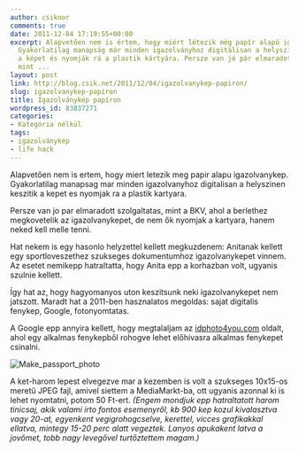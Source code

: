 ```yaml
---
author: csiknor
comments: true
date: 2011-12-04 17:19:55+00:00
excerpt: Alapvetően nem is értem, hogy miért létezik még papír alapú igazolványkép.
  Gyakorlatilag manapság már minden igazolványhoz digitálisan a helyszínen készítik
  a képet és nyomják rá a plastik kártyára. Persze van jó pár elmaradott szolgáltatás,
  mint ...
layout: post
link: http://blog.csik.net/2011/12/04/igazolvanykep-papiron/
slug: igazolvanykep-papiron
title: Igazolványkép papíron
wordpress_id: 83837271
categories:
- Kategória nélkül
tags:
- igazolványkép
- life hack
---
```


Alapvetően nem is ertem, hogy miert letezik meg papir alapu igazolvanykep. Gyakorlatilag manapsag mar minden igazolvanyhoz digitalisan a helyszinen keszitik a kepet es nyomjak ra a plastik kartyara.

Persze van jo par elmaradott szolgaltatas, mint a BKV, ahol a berlethez megkovetelik az igazolvanykepet, de nem ők nyomjak a kartyara, hanem neked kell melle tenni.

Hat nekem is egy hasonlo helyzettel kellett megkuzdenem: Anitanak kellett egy sportloveszethez szukseges dokumentumhoz igazolvanykepet vinnem. Az esetet nemikepp hatraltatta, hogy Anita epp a korhazban volt, ugyanis szulnie kellett.

Így hat az, hogy hagyomanyos uton keszitsunk neki igazolvanykepet nem jatszott. Maradt hat a 2011-ben hasznalatos megoldas: sajat digitalis fenykep, Google, fotonyomtatas.

A Google epp annyira kellett, hogy megtalaljam az [idphoto4you.com](http://hu.idphoto4you.com/) oldalt, ahol egy alkalmas fenykepből rohogve lehet előhivasra alkalmas fenykepet csinalni.

![Make_passport_photo]({{site.baseurl}}/images/make_passport_photo-jpeg-scaled500.jpg)

A ket-harom lepest elvegezve mar a kezemben is volt a szukseges 10x15-os meretű JPEG fajl, amivel siettem a MediaMarkt-ba, ott ugyanis azonnal ki is lehet nyomtatni, potom 50 Ft-ert. _(Engem mondjuk epp hatraltatott harom tinicsaj, akik valami irto fontos esemenyről, kb 900 kep kozul kivalasztva vagy 20-at, egyenkent vegigrohogcselve, kerettel, vicces grafikakkal ellatva, mintegy 15-20 perc alatt vegeztek. Lanyos apukakent latva a jovőmet, tobb nagy levegővel turtőztettem magam.)_
